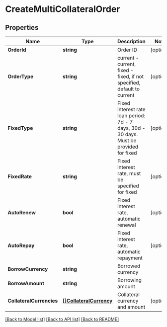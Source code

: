 # CreateMultiCollateralOrder

## Properties

Name | Type | Description | Notes
------------ | ------------- | ------------- | -------------
**OrderId** | **string** | Order ID | [optional] 
**OrderType** | **string** | current - current, fixed - fixed, if not specified, default to current | [optional] 
**FixedType** | **string** | Fixed interest rate loan period: 7d - 7 days, 30d - 30 days. Must be provided for fixed | [optional] 
**FixedRate** | **string** | Fixed interest rate, must be specified for fixed | [optional] 
**AutoRenew** | **bool** | Fixed interest rate, automatic renewal | [optional] 
**AutoRepay** | **bool** | Fixed interest rate, automatic repayment | [optional] 
**BorrowCurrency** | **string** | Borrowed currency | 
**BorrowAmount** | **string** | Borrowing amount | 
**CollateralCurrencies** | [**[]CollateralCurrency**](CollateralCurrency.md) | Collateral currency and amount | [optional] 

[[Back to Model list]](../README.md#documentation-for-models) [[Back to API list]](../README.md#documentation-for-api-endpoints) [[Back to README]](../README.md)



